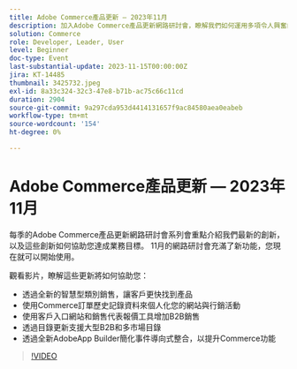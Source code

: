 ```yaml
---
title: Adobe Commerce產品更新 — 2023年11月
description: 加入Adobe Commerce產品更新網路研討會，瞭解我們如何運用多項令人興奮的新功能來轉換平台！ 我們將展示最新的Commerce創新技術，以及這些技術如何協助您提升銷售量、簡化開發工作並提升效能。
solution: Commerce
role: Developer, Leader, User
level: Beginner
doc-type: Event
last-substantial-update: 2023-11-15T00:00:00Z
jira: KT-14485
thumbnail: 3425732.jpeg
exl-id: 8a33c324-32c3-47e8-b71b-ac75c66c11cd
duration: 2904
source-git-commit: 9a297cda953d4414131657f9ac84580aea0eabeb
workflow-type: tm+mt
source-wordcount: '154'
ht-degree: 0%

---
```


# Adobe Commerce產品更新 — 2023年11月

每季的Adobe Commerce產品更新網路研討會系列會重點介紹我們最新的創新，以及這些創新如何協助您達成業務目標。 11月的網路研討會充滿了新功能，您現在就可以開始使用。

觀看影片，瞭解這些更新將如何協助您：

* 透過全新的智慧型類別銷售，讓客戶更快找到產品
* 使用Commerce訂單歷史記錄資料來個人化您的網站與行銷活動
* 使用客戶入口網站和銷售代表報價工具增加B2B銷售
* 透過目錄更新支援大型B2B和多市場目錄
* 透過全新AdobeApp Builder簡化事件導向式整合，以提升Commerce功能

>[!VIDEO](https://video.tv.adobe.com/v/3425732/?learn=on)

